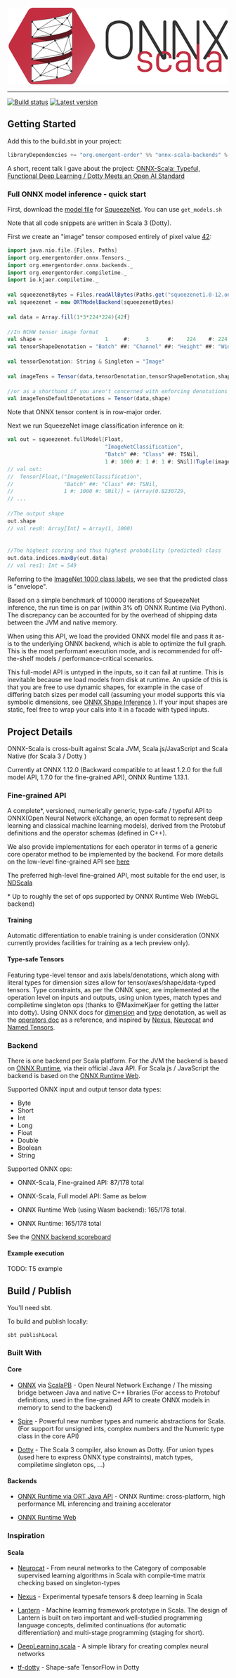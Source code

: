 <p align="center"><img src="Logotype-500px.png" /></p>

--------------------------------------------------------------------------------

[![Build status](https://travis-ci.com/EmergentOrder/onnx-scala.svg?branch=master)](http://travis-ci.com/EmergentOrder/onnx-scala)
[![Latest version](https://index.scala-lang.org/emergentorder/onnx-scala/onnx-scala/latest.svg?color=orange)](https://index.scala-lang.org/emergentorder/onnx-scala/onnx-scala)
## Getting Started
Add this to the build.sbt in your project:

```scala
libraryDependencies += "org.emergent-order" %% "onnx-scala-backends" % "0.16.0"
```

A short, recent talk I gave about the project: [ONNX-Scala: Typeful, Functional Deep Learning / Dotty Meets an Open AI Standard](https://youtu.be/8HuZTeHi7lg?t=1156)

### Full ONNX model inference - quick start
First, download the [model file](https://media.githubusercontent.com/media/onnx/models/main/vision/classification/squeezenet/model/squeezenet1.0-12.onnx) for [SqueezeNet](https://en.wikipedia.org/wiki/SqueezeNet).
You can use `get_models.sh`

Note that all code snippets are written in Scala 3 (Dotty).

First we create an "image" tensor composed entirely of pixel value [42](https://upload.wikimedia.org/wikipedia/commons/0/0e/Answer_to_Life_42.svg):

```scala
import java.nio.file.{Files, Paths}
import org.emergentorder.onnx.Tensors._
import org.emergentorder.onnx.backends._
import org.emergentorder.compiletime._
import io.kjaer.compiletime._

val squeezenetBytes = Files.readAllBytes(Paths.get("squeezenet1.0-12.onnx"))
val squeezenet = new ORTModelBackend(squeezenetBytes)

val data = Array.fill(1*3*224*224){42f}

//In NCHW tensor image format
val shape =                    1     #:     3      #:    224    #: 224     #: SNil
val tensorShapeDenotation = "Batch" ##: "Channel" ##: "Height" ##: "Width" ##: TSNil

val tensorDenotation: String & Singleton = "Image"

val imageTens = Tensor(data,tensorDenotation,tensorShapeDenotation,shape)

//or as a shorthand if you aren't concerned with enforcing denotations
val imageTensDefaultDenotations = Tensor(data,shape)
```

Note that ONNX tensor content is in row-major order.

Next we run SqueezeNet image classification inference on it:

```scala
val out = squeezenet.fullModel[Float, 
                               "ImageNetClassification",
                               "Batch" ##: "Class" ##: TSNil,
                               1 #: 1000 #: 1 #: 1 #: SNil](Tuple(imageTens))
// val out:
//  Tensor[Float,("ImageNetClassification", 
//                "Batch" ##: "Class" ##: TSNil,
//                1 #: 1000 #: SNil)] = (Array(0.8230729,
// ...

//The output shape
out.shape
// val res0: Array[Int] = Array(1, 1000)


//The highest scoring and thus highest probability (predicted) class
out.data.indices.maxBy(out.data)
// val res1: Int = 549
```

Referring to the [ImageNet 1000 class labels](https://gist.github.com/yrevar/942d3a0ac09ec9e5eb3a), we see that the predicted class is "envelope".

Based on a simple benchmark of 100000 iterations of SqueezeNet inference, the run time is on par (within 3% of) ONNX Runtime (via Python).
The discrepancy can be accounted for by the overhead of shipping data between the JVM and native memory.

When using this API, we load the provided ONNX model file and pass it as-is to the underlying ONNX backend, which is able to optimize the full graph.
This is the most performant execution mode, and is recommended for off-the-shelf models / performance-critical scenarios.

This full-model API is untyped in the inputs, so it can fail at runtime. This is inevitable because we load models from disk at runtime.
An upside of this is that you are free to use dynamic shapes, for example in the case of differing batch sizes per model call (assuming your model supports this via symbolic dimensions, see [ONNX Shape Inference](https://github.com/onnx/onnx/blob/main/docs/ShapeInference.md) ).
If your input shapes are static, feel free to wrap your calls into it in a facade with typed inputs.

## Project Details

ONNX-Scala is cross-built against Scala JVM, Scala.js/JavaScript and Scala Native (for Scala 3 / Dotty )

Currently at ONNX 1.12.0 (Backward compatible to at least 1.2.0 for the full model API, 1.7.0 for the fine-grained API), ONNX Runtime 1.13.1.
 
### Fine-grained API
A complete\*, versioned, numerically generic, type-safe / typeful API to ONNX(Open Neural Network eXchange, an open format to represent deep learning and classical machine learning models), derived from the Protobuf definitions and the operator schemas (defined in C++). 

We also provide implementations for each operator in terms of a generic core operator method to be implemented by the backend.
For more details on the low-level fine-grained API see [here](FineGrainedAPI.md)

The preferred high-level fine-grained API, most suitable for the end user, is [NDScala](https://github.com/SciScala/NDScala)

\* Up to roughly the set of ops supported by ONNX Runtime Web (WebGL backend)

#### Training
Automatic differentiation to enable training is under consideration (ONNX currently provides facilities for training as a tech preview only).

#### Type-safe Tensors
Featuring type-level tensor and axis labels/denotations, which along with literal types for dimension sizes allow for tensor/axes/shape/data-typed tensors.
Type constraints, as per the ONNX spec, are implemented at the operation level on inputs and outputs, using union types, match types and compiletime singleton ops (thanks to @MaximeKjaer for getting the latter into dotty).
Using ONNX docs for [dimension](https://github.com/onnx/onnx/blob/main/docs/DimensionDenotation.md) and [type](https://github.com/onnx/onnx/blob/main/docs/TypeDenotation.md) denotation, as well as the [operators doc](https://github.com/onnx/onnx/blob/v1.7.0/docs/Operators.md) as a reference,
and inspired by [Nexus](https://github.com/ctongfei/nexus), [Neurocat](https://github.com/mandubian/neurocat) and [Named Tensors](https://pytorch.org/docs/stable/named_tensor.html).

### Backend
There is one backend per Scala platform.
For the JVM the backend is based on [ONNX Runtime](https://github.com/microsoft/onnxruntime), via their official Java API.
For Scala.js / JavaScript the backend is based on the [ONNX Runtime Web](https://github.com/microsoft/onnxruntime/tree/main/js/web).

Supported ONNX input and output tensor data types:
* Byte
* Short
* Int
* Long
* Float
* Double
* Boolean
* String

Supported ONNX ops:
* ONNX-Scala, Fine-grained API: 87/178 total
* ONNX-Scala, Full model API: Same as below

* ONNX Runtime Web (using Wasm backend): 165/178 total.
* ONNX Runtime: 165/178 total

See the [ONNX backend scoreboard](http://onnx.ai/backend-scoreboard/index.html) 

#### Example execution

TODO: T5 example

## Build / Publish

You'll need sbt.

To build and publish locally:

```
sbt publishLocal
```

### Built With

#### Core

* [ONNX](https://github.com/onnx/onnx) via [ScalaPB](https://github.com/scalapb/ScalaPB) - Open Neural Network Exchange / The missing bridge between Java and native C++ libraries (For access to Protobuf definitions, used in the fine-grained API to create ONNX models in memory to send to the backend)

* [Spire](https://github.com/typelevel/spire) - Powerful new number types and numeric abstractions for Scala.  (For support for unsigned ints, complex numbers and the Numeric type class in the core API)

* [Dotty](https://github.com/lampepfl/dotty) - The Scala 3 compiler, also known as Dotty. (For union types (used here to express ONNX type constraints), match types, compiletime singleton ops, ...)

#### Backends

* [ONNX Runtime via ORT Java API](https://github.com/microsoft/onnxruntime/tree/main/java) - ONNX Runtime: cross-platform, high performance ML inferencing and training accelerator

* [ONNX Runtime Web](https://github.com/microsoft/onnxruntime/tree/main/js/web)

### Inspiration

#### Scala

* [Neurocat](https://github.com/mandubian/neurocat) -  From neural networks to the Category of composable supervised learning algorithms in Scala with compile-time matrix checking based on singleton-types

* [Nexus](https://github.com/ctongfei/nexus) - Experimental typesafe tensors & deep learning in Scala

* [Lantern](https://github.com/feiwang3311/Lantern) - Machine learning framework prototype in Scala. The design of Lantern is built on two important and well-studied programming language concepts, delimited continuations (for automatic differentiation) and multi-stage programming (staging for short).

* [DeepLearning.scala](https://github.com/ThoughtWorksInc/DeepLearning.scala) - A simple library for creating complex neural networks

* [tf-dotty](https://github.com/MaximeKjaer/tf-dotty) - Shape-safe TensorFlow in Dotty 
